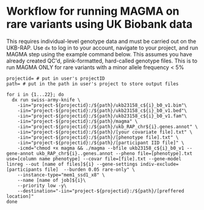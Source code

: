 # Workflow for running MAGMA on rare variants using UK Biobank data

This requires individual-level genotype data and must be carried out on the UKB-RAP. Use `dx` to log in to your account, navigate to your project, and run MAGMA step using the example command below. This assumes you have already created QC'd, plink-formatted, hard-called genotype files.
This is to run MAGMA ONLY for rare variants with a minor allele frequency < 5%

```
projectid= # put in user's projectID
path= # put in the path in user's project to store output files

for i in {1...22}; do
  dx run swiss-army-knife \
    -iin="project-${projectid}:/${path}/ukb23158_c${i}_b0_v1.bim"\
    -iin="project-${projectid}:/${path}/ukb23158_c${i}_b0_v1.bed"\
    -iin="project-${projectid}:/${path}/ukb23158_c${i}_b0_v1.fam"\
    -iin="project-${projectid}:/${path}/magma" \
    -iin="project-${projectid}:/${path}/ukb_RAP_chr${i}.genes.annot" \ 
    -iin="project-${projectid}:/${path}/[your covariate file].txt" \ 
    -iin="project-${projectid}:/${path}/[phenotype file].txt" \
    -iin="project-${projectid}:/${path}/[participant IID file]" \
    -icmd="chmod +x magma && ./magma --bfile ukb23158_c${i}_b0_v1 --gene-annot ukb_RAP_chr${i}..genes.annot --pheno file=[phenotype].txt use=[column name phenotype] --covar file=[file].txt --gene-model linreg --out [name of files]${i} --gene-settings indiv-exclude=[participants file]  --burden 0.05 rare-only" \
    --instance-type="mem1_ssd1_x8" \
    --name [name of job]${i}\
    --priority low -y\
    --destination="-iin="project-${projectid}:/${path}/[preffered location]"
done
```
